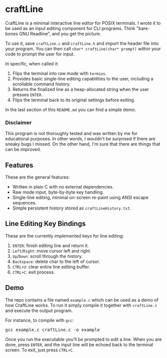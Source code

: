 # craftLine

CraftLine is a minimal interactive line editor for POSIX terminals.
I wrote it to be used as an input editing component for CLI programs.
Think "bare-bones GNU Readline", and you get the picture.

To use it, save `craftLine.c` and `craftLine.h` and import the header file into your program.
You can then call `char* craftLine(char* prompt)` within your code to prompt the user for input.

In specific, when called it:
1. Flips the terminal into raw mode with `termios`.
2. Provides basic single-line editing capabilities to the user, including a scrollable command history.
3. Returns the finalized line as a heap-allocated string when the user presses `ENTER`.
4. Flips the terminal back to its original settings before exiting.

In the last section of this `README.md` you can find a simple demo.

### Disclaimer

This program is not thoroughly tested and was written by me for educational purposes.
In other words, I wouldn't be surprised if there are sneaky bugs I missed.
On the other hand, I'm sure that there are things that can be improved.

## Features

These are the general features:
- Written in plain C with no external dependencies.
- Raw mode input, byte-by-byte key handling.
- Single-line editing, minimal on-screen re-paint using ANSI escape sequences.
- Simple persistent history stored as `craftLineHistory.txt`.

## Line Editing Key Bindings

These are the currently implemented keys for line editing:
1. `ENTER`: finish editing line and return it.
2. `Left`/`Right`: move cursor left and right.
3. `Up`/`Down`: scroll through the history.
4. `Backspace`: delete char to the left of cursor.
5. `CTRL+U`: clear entire line editing buffer.
6. `CTRL+C`: exit process.

## Demo

The repo contains a file named `example.c` which can be used as a demo of how CraftLine works.
To run it simply compile it together with `craftLine.c` and execute the output program.

For instance, to compile with `gcc`:
<pre>gcc example.c craftLine.c -o example</pre>

Once you run the executable you'll be prompted to edit a line.
When you are done, press `ENTER`, and the input line will be echoed back to the terminal screen.
To exit, just press `CTRL+C`.